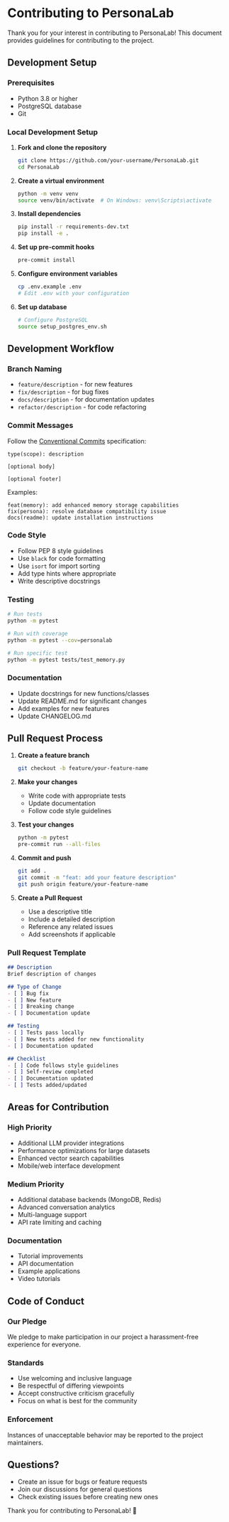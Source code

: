 # Contributing to PersonaLab

Thank you for your interest in contributing to PersonaLab! This document provides guidelines for contributing to the project.

## Development Setup

### Prerequisites
- Python 3.8 or higher
- PostgreSQL database
- Git

### Local Development Setup

1. **Fork and clone the repository**
   ```bash
   git clone https://github.com/your-username/PersonaLab.git
   cd PersonaLab
   ```

2. **Create a virtual environment**
   ```bash
   python -m venv venv
   source venv/bin/activate  # On Windows: venv\Scripts\activate
   ```

3. **Install dependencies**
   ```bash
   pip install -r requirements-dev.txt
   pip install -e .
   ```

4. **Set up pre-commit hooks**
   ```bash
   pre-commit install
   ```

5. **Configure environment variables**
   ```bash
   cp .env.example .env
   # Edit .env with your configuration
   ```

6. **Set up database**
   ```bash
   # Configure PostgreSQL
   source setup_postgres_env.sh
   ```

## Development Workflow

### Branch Naming
- `feature/description` - for new features
- `fix/description` - for bug fixes
- `docs/description` - for documentation updates
- `refactor/description` - for code refactoring

### Commit Messages
Follow the [Conventional Commits](https://www.conventionalcommits.org/) specification:

```
type(scope): description

[optional body]

[optional footer]
```

Examples:
```
feat(memory): add enhanced memory storage capabilities
fix(persona): resolve database compatibility issue
docs(readme): update installation instructions
```

### Code Style
- Follow PEP 8 style guidelines
- Use `black` for code formatting
- Use `isort` for import sorting
- Add type hints where appropriate
- Write descriptive docstrings

### Testing
```bash
# Run tests
python -m pytest

# Run with coverage
python -m pytest --cov=personalab

# Run specific test
python -m pytest tests/test_memory.py
```

### Documentation
- Update docstrings for new functions/classes
- Update README.md for significant changes
- Add examples for new features
- Update CHANGELOG.md

## Pull Request Process

1. **Create a feature branch**
   ```bash
   git checkout -b feature/your-feature-name
   ```

2. **Make your changes**
   - Write code with appropriate tests
   - Update documentation
   - Follow code style guidelines

3. **Test your changes**
   ```bash
   python -m pytest
   pre-commit run --all-files
   ```

4. **Commit and push**
   ```bash
   git add .
   git commit -m "feat: add your feature description"
   git push origin feature/your-feature-name
   ```

5. **Create a Pull Request**
   - Use a descriptive title
   - Include a detailed description
   - Reference any related issues
   - Add screenshots if applicable

### Pull Request Template

```markdown
## Description
Brief description of changes

## Type of Change
- [ ] Bug fix
- [ ] New feature
- [ ] Breaking change
- [ ] Documentation update

## Testing
- [ ] Tests pass locally
- [ ] New tests added for new functionality
- [ ] Documentation updated

## Checklist
- [ ] Code follows style guidelines
- [ ] Self-review completed
- [ ] Documentation updated
- [ ] Tests added/updated
```

## Areas for Contribution

### High Priority
- Additional LLM provider integrations
- Performance optimizations for large datasets
- Enhanced vector search capabilities
- Mobile/web interface development

### Medium Priority
- Additional database backends (MongoDB, Redis)
- Advanced conversation analytics
- Multi-language support
- API rate limiting and caching

### Documentation
- Tutorial improvements
- API documentation
- Example applications
- Video tutorials

## Code of Conduct

### Our Pledge
We pledge to make participation in our project a harassment-free experience for everyone.

### Standards
- Use welcoming and inclusive language
- Be respectful of differing viewpoints
- Accept constructive criticism gracefully
- Focus on what is best for the community

### Enforcement
Instances of unacceptable behavior may be reported to the project maintainers.

## Questions?

- Create an issue for bugs or feature requests
- Join our discussions for general questions
- Check existing issues before creating new ones

Thank you for contributing to PersonaLab! 🚀 